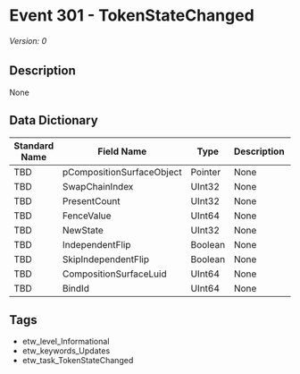 # Event 301 - TokenStateChanged
###### Version: 0

## Description
None

## Data Dictionary
|Standard Name|Field Name|Type|Description|Sample Value|
|---|---|---|---|---|
|TBD|pCompositionSurfaceObject|Pointer|None|`None`|
|TBD|SwapChainIndex|UInt32|None|`None`|
|TBD|PresentCount|UInt32|None|`None`|
|TBD|FenceValue|UInt64|None|`None`|
|TBD|NewState|UInt32|None|`None`|
|TBD|IndependentFlip|Boolean|None|`None`|
|TBD|SkipIndependentFlip|Boolean|None|`None`|
|TBD|CompositionSurfaceLuid|UInt64|None|`None`|
|TBD|BindId|UInt64|None|`None`|

## Tags
* etw_level_Informational
* etw_keywords_Updates
* etw_task_TokenStateChanged
